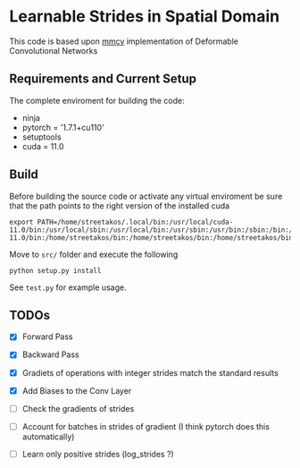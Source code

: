 # Learnable Strides in Spatial Domain


This code is based upon [mmcv](https://github.com/open-mmlab/mmcv/tree/master/mmcv/ops) implementation of Deformable Convolutional Networks

## Requirements and Current Setup
The complete enviroment for building the code:
- ninja
- pytorch = '1.7.1+cu110'
- setuptools
- cuda = 11.0

## Build
Before building the source code or activate any virtual enviroment be sure that the path
points to the right version of the installed cuda
```
export PATH=/home/streetakos/.local/bin:/usr/local/cuda-11.0/bin:/usr/local/sbin:/usr/local/bin:/usr/sbin:/usr/bin:/sbin:/bin:/usr/games:/usr/local/games:/snap/bin:/usr/local/cuda-11.0/bin:/home/streetakos/bin:/home/streetakos/bin:/home/streetakos/bin
```
Move to `src/` folder and execute the following
```
python setup.py install
```

See `test.py` for example usage.


## TODOs

- [x] Forward Pass
- [x] Backward Pass
- [x] Gradiets of operations with integer strides match the standard results
- [x] Add Biases to the Conv Layer
- [ ] Check the gradients of strides
- [ ] Account for batches in strides of gradient (I think pytorch does this automatically)
- [ ] Learn only positive strides (log_strides ?)

